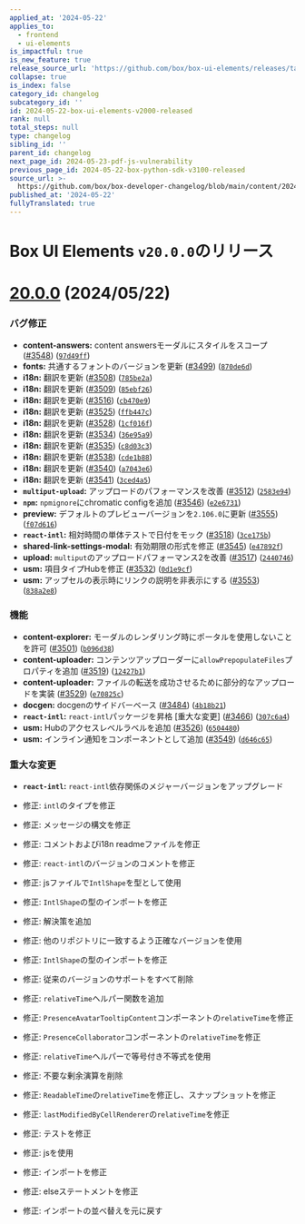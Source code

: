 ```yaml
---
applied_at: '2024-05-22'
applies_to:
  - frontend
  - ui-elements
is_impactful: true
is_new_feature: true
release_source_url: 'https://github.com/box/box-ui-elements/releases/tag/v20.0.0'
collapse: true
is_index: false
category_id: changelog
subcategory_id: ''
id: 2024-05-22-box-ui-elements-v2000-released
rank: null
total_steps: null
type: changelog
sibling_id: ''
parent_id: changelog
next_page_id: 2024-05-23-pdf-js-vulnerability
previous_page_id: 2024-05-22-box-python-sdk-v3100-released
source_url: >-
  https://github.com/box/box-developer-changelog/blob/main/content/2024/05-22-box-ui-elements-v2000-released.md
published_at: '2024-05-22'
fullyTranslated: true
---
```

# Box UI Elements `v20.0.0`のリリース

# [20.0.0][1] (2024/05/22)

### バグ修正

* **content-answers:** content answersモーダルにスタイルをスコープ ([#3548][2]) ([`97d49ff`][3])
* **fonts:** 共通するフォントのバージョンを更新 ([#3499][4]) ([`870de6d`][5])
* **i18n:** 翻訳を更新 ([#3508][6]) ([`785be2a`][7])
* **i18n:** 翻訳を更新 ([#3509][8]) ([`85ebf26`][9])
* **i18n:** 翻訳を更新 ([#3516][10]) ([`cb470e9`][11])
* **i18n:** 翻訳を更新 ([#3525][12]) ([`ffb447c`][13])
* **i18n:** 翻訳を更新 ([#3528][14]) ([`1cf016f`][15])
* **i18n:** 翻訳を更新 ([#3534][16]) ([`36e95a9`][17])
* **i18n:** 翻訳を更新 ([#3535][18]) ([`c8d03c3`][19])
* **i18n:** 翻訳を更新 ([#3538][20]) ([`cde1b88`][21])
* **i18n:** 翻訳を更新 ([#3540][22]) ([`a7043e6`][23])
* **i18n:** 翻訳を更新 ([#3541][24]) ([`3ced4a5`][25])
* **`multiput-upload`:** アップロードのパフォーマンスを改善 ([#3512][26]) ([`2583e94`][27])
* **`npm`:** `npmignore`にchromatic configを追加 ([#3546][28]) ([`e2e6731`][29])
* **preview:** デフォルトのプレビューバージョンを`2.106.0`に更新 ([#3555][30]) ([`f07d616`][31])
* **`react-intl`:** 相対時間の単体テストで日付をモック ([#3518][32]) ([`3ce175b`][33])
* **shared-link-settings-modal:** 有効期限の形式を修正 ([#3545][34]) ([`e47892f`][35])
* **upload:** `multiput`のアップロードパフォーマンス2を改善 ([#3517][36]) ([`2440746`][37])
* **usm:** 項目タイプHubを修正 ([#3532][38]) ([`0d1e9cf`][39])
* **usm:** アップセルの表示時にリンクの説明を非表示にする ([#3553][40]) ([`838a2e8`][41])

### 機能

* **content-explorer:** モーダルのレンダリング時にポータルを使用しないことを許可 ([#3501][42]) ([`b096d38`][43])
* **content-uploader:** コンテンツアップローダーに`allowPrepopulateFiles`プロパティを追加 ([#3519][44]) ([`12427b1`][45])
* **content-uploader:** ファイルの転送を成功させるために部分的なアップロードを実装 ([#3529][46]) ([`e70825c`][47])
* **docgen:** docgenのサイドバーベース ([#3484][48]) ([`4b18b21`][49])
* **`react-intl`:** `react-intl`パッケージを昇格 \[重大な変更] ([#3466][50]) ([`307c6a4`][51])
* **usm:** Hubのアクセスレベルラベルを追加 ([#3526][52]) ([`6504480`][53])
* **usm:** インライン通知をコンポーネントとして追加 ([#3549][54]) ([`d646c65`][55])

### 重大な変更

* **`react-intl`:** `react-intl`依存関係のメジャーバージョンをアップグレード

* 修正: `intl`のタイプを修正

* 修正: メッセージの構文を修正

* 修正: コメントおよびi18n readmeファイルを修正

* 修正: `react-intl`のバージョンのコメントを修正

* 修正: jsファイルで`IntlShape`を型として使用

* 修正: `IntlShape`の型のインポートを修正

* 修正: 解決策を追加

* 修正: 他のリポジトリに一致するよう正確なバージョンを使用

* 修正: `IntlShape`の型のインポートを修正

* 修正: 従来のバージョンのサポートをすべて削除

* 修正: `relativeTime`ヘルパー関数を追加

* 修正: `PresenceAvatarTooltipContent`コンポーネントの`relativeTime`を修正

* 修正: `PresenceCollaborator`コンポーネントの`relativeTime`を修正

* 修正: `relativeTime`ヘルパーで等号付き不等式を使用

* 修正: 不要な剰余演算を削除

* 修正: `ReadableTime`の`relativeTime`を修正し、スナップショットを修正

* 修正: `lastModifiedByCellRenderer`の`relativeTime`を修正

* 修正: テストを修正

* 修正: jsを使用

* 修正: インポートを修正

* 修正: elseステートメントを修正

* 修正: インポートの並べ替えを元に戻す

[1]: https://github.com/box/box-ui-elements/compare/v19.0.0...v20.0.0

[2]: https://github.com/box/box-ui-elements/issues/3548

[3]: https://github.com/box/box-ui-elements/commit/97d49ff

[4]: https://github.com/box/box-ui-elements/issues/3499

[5]: https://github.com/box/box-ui-elements/commit/870de6d

[6]: https://github.com/box/box-ui-elements/issues/3508

[7]: https://github.com/box/box-ui-elements/commit/785be2a

[8]: https://github.com/box/box-ui-elements/issues/3509

[9]: https://github.com/box/box-ui-elements/commit/85ebf26

[10]: https://github.com/box/box-ui-elements/issues/3516

[11]: https://github.com/box/box-ui-elements/commit/cb470e9

[12]: https://github.com/box/box-ui-elements/issues/3525

[13]: https://github.com/box/box-ui-elements/commit/ffb447c

[14]: https://github.com/box/box-ui-elements/issues/3528

[15]: https://github.com/box/box-ui-elements/commit/1cf016f

[16]: https://github.com/box/box-ui-elements/issues/3534

[17]: https://github.com/box/box-ui-elements/commit/36e95a9

[18]: https://github.com/box/box-ui-elements/issues/3535

[19]: https://github.com/box/box-ui-elements/commit/c8d03c3

[20]: https://github.com/box/box-ui-elements/issues/3538

[21]: https://github.com/box/box-ui-elements/commit/cde1b88

[22]: https://github.com/box/box-ui-elements/issues/3540

[23]: https://github.com/box/box-ui-elements/commit/a7043e6

[24]: https://github.com/box/box-ui-elements/issues/3541

[25]: https://github.com/box/box-ui-elements/commit/3ced4a5

[26]: https://github.com/box/box-ui-elements/issues/3512

[27]: https://github.com/box/box-ui-elements/commit/2583e94

[28]: https://github.com/box/box-ui-elements/issues/3546

[29]: https://github.com/box/box-ui-elements/commit/e2e6731

[30]: https://github.com/box/box-ui-elements/issues/3555

[31]: https://github.com/box/box-ui-elements/commit/f07d616

[32]: https://github.com/box/box-ui-elements/issues/3518

[33]: https://github.com/box/box-ui-elements/commit/3ce175b

[34]: https://github.com/box/box-ui-elements/issues/3545

[35]: https://github.com/box/box-ui-elements/commit/e47892f

[36]: https://github.com/box/box-ui-elements/issues/3517

[37]: https://github.com/box/box-ui-elements/commit/2440746

[38]: https://github.com/box/box-ui-elements/issues/3532

[39]: https://github.com/box/box-ui-elements/commit/0d1e9cf

[40]: https://github.com/box/box-ui-elements/issues/3553

[41]: https://github.com/box/box-ui-elements/commit/838a2e8

[42]: https://github.com/box/box-ui-elements/issues/3501

[43]: https://github.com/box/box-ui-elements/commit/b096d38

[44]: https://github.com/box/box-ui-elements/issues/3519

[45]: https://github.com/box/box-ui-elements/commit/12427b1

[46]: https://github.com/box/box-ui-elements/issues/3529

[47]: https://github.com/box/box-ui-elements/commit/e70825c

[48]: https://github.com/box/box-ui-elements/issues/3484

[49]: https://github.com/box/box-ui-elements/commit/4b18b21

[50]: https://github.com/box/box-ui-elements/issues/3466

[51]: https://github.com/box/box-ui-elements/commit/307c6a4

[52]: https://github.com/box/box-ui-elements/issues/3526

[53]: https://github.com/box/box-ui-elements/commit/6504480

[54]: https://github.com/box/box-ui-elements/issues/3549

[55]: https://github.com/box/box-ui-elements/commit/d646c65
